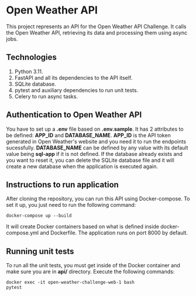 # Open Weather API

This project represents an API for the Open Weather API Challenge. It calls the Open Weather API, retrieving its data and processing them using async jobs.


## Technologies

1. Python 3.11.
2. FastAPI and all its dependencies to the API itself.
3. SQLite database.
4. pytest and auxiliary dependencies to run unit tests.
5. Celery to run async tasks.


## Authentication to Open Weather API

You have to set up a **.env** file based on **.env.sample**. It has 2 attributes to be defined: **APP_ID** and **DATABASE_NAME**. **APP_ID** is the API token generated in Open Weather's website and you need it to run the endpoints sucessfully. **DATABASE_NAME** can be defined by any value with its default value being **sql-app** if it is not defined. If the database already exists and you want to reset it, you can delete the SQLite database file and it will create a new database when the application is executed again.


## Instructions to run application

After cloning the repository, you can run this API using Docker-compose. To set it up, you just need to run the following command:

```docker-compose up --build```

It will create Docker containers based on what is defined inside docker-compose.yml and Dockerfile.
The application runs on port 8000 by default.

## Running unit tests

To run all the unit tests, you must get inside of the Docker container and make sure you are in **api/** directory. Execute the following commands:

```
docker exec -it open-weather-challenge-web-1 bash
pytest
```
